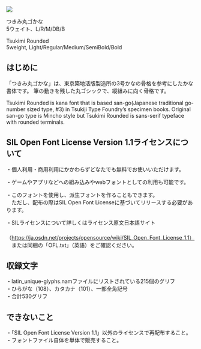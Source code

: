 <img src="./Documentation/jpg/tsukimi_img_sample1.jpg" />

つきみ丸ゴかな<br />
5ウェイト、L/R/M/DB/B<br />

Tsukimi Rounded<br />
5weight, Light/Regular/Medium/SemiBold/Bold


<h2>はじめに</h2>
「つきみ丸ゴかな」は、東京築地活版製造所の3号かなの骨格を参考にしたかな書体です。
筆の動きを残した丸ゴシックで、縦組みに向く骨格です。

Tsukimi Rounded is kana font that is based san-go(Japanese traditional go-number sized type, #3) in Tsukiji Type Foundry’s specimen books.
Original san-go type is Mincho style but Tsukimi Rounded is sans-serif typeface with rounded terminals.

<h2>SIL Open Font License Version 1.1ライセンスについて</h2>

・個人利用・商用利用にかかわらずどなたでも無料でお使いいただけます。<br />

・ゲームやアプリなどへの組み込みやwebフォントとしての利用も可能です。<br />

・このフォントを使用し、派生フォントを作ることもできます。<br />
　ただし、配布の際はSIL Open Font Licenseに基づいてリリースする必要があります。<br />

・SILライセンスについて詳しくはライセンス原文日本語サイト<br />
　（https://ja.osdn.net/projects/opensource/wiki/SIL_Open_Font_License_1.1）<br />
　または同梱の「OFL.txt」（英語）をご確認ください。<br />


<h2>収録文字</h2>
・latin_unique-glyphs.namファイルにリストされている215個のグリフ<br />
・ひらがな（108）、カタカナ（101）、一部全角記号<br />
・合計530グリフ


<h2>できないこと</h2>
・「SIL Open Font License Version 1.1」以外のライセンスで再配布すること。<br />
・フォントファイル自体を単体で販売すること。<br />
